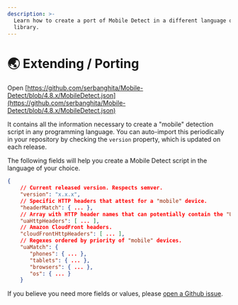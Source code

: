 ```yaml
---
description: >-
  Learn how to create a port of Mobile Detect in a different language or
  library.
---
```


# 🌏 Extending / Porting

Open [https://github.com/serbanghita/Mobile-Detect/blob/4.8.x/MobileDetect.json](https://github.com/serbanghita/Mobile-Detect/blob/4.8.x/MobileDetect.json)

It contains all the information necessary to create a "mobile" detection script in any programming language. You can auto-import this periodically in your repository by checking the `version` property, which is updated on each release.

The following fields will help you create a Mobile Detect script in the language of your choice.

```json
{
    // Current released version. Respects semver.
    "version": "x.x.x",
    // Specific HTTP headers that attest for a "mobile" device.
    "headerMatch": { ... },
    // Array with HTTP header names that can potentially contain the "User-Agent" string.
    "uaHttpHeaders": [ ... ],
    // Amazon CloudFront headers.
    "cloudFrontHttpHeaders": [ ... ],
    // Regexes ordered by priority of "mobile" devices.
    "uaMatch": {
       "phones": { ... },
       "tablets": { ... },
       "browsers": { ... },
       "os": { ... }
    }
```

If you believe you need more fields or values, please [open a Github issue](https://github.com/serbanghita/Mobile-Detect/issues/new?assignees=serbanghita\&labels=feature\&projects=\&template=feature\_request.md\&title=%5Bfeature%5D).
